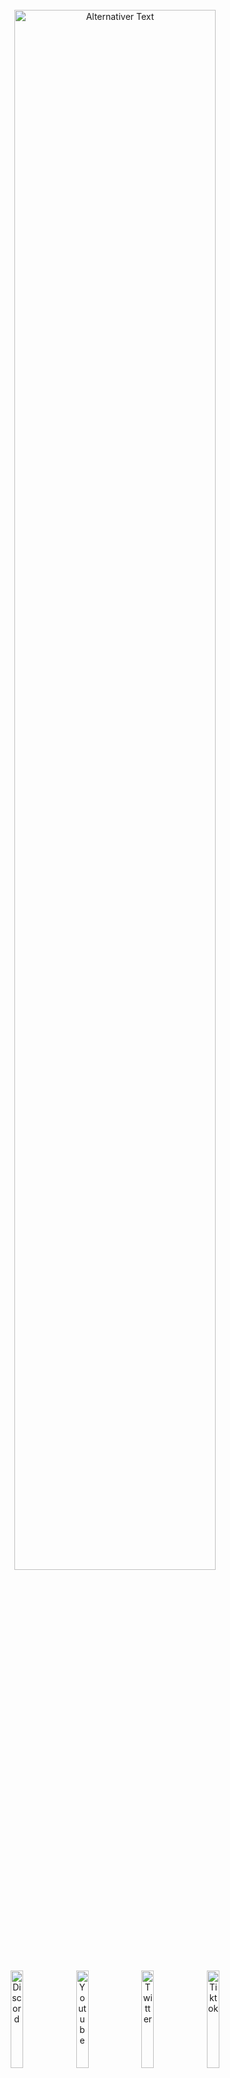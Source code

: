 <br>
<div align="center"> 
<a id="header"><img src="https://chaosaiart.de/nodes/workflows/elements/logo_2.png?v=4" alt="Alternativer Text" width="80%"></a>
</div><br>
<div align="center"> <a href="https://chaosaiart.com/discord"><img src="https://chaosaiart.de/nodes/workflows/elements/c1.png?v=4" alt="Discord" width="20%"></a>
  <a href="https://chaosaiart.com/youtube"><img src="https://chaosaiart.de/nodes/workflows/elements/c2.png?v=4" alt="Youtube" width="20%"></a>
  <a href="https://chaosaiart.com/twitter"><img src="https://chaosaiart.de/nodes/workflows/elements/c3.png?v=4" alt="Twitter" width="20%"></a>
  <a href="https://chaosaiart.com/tiktok"><img src="https://chaosaiart.de/nodes/workflows/elements/c4.png?v=4" alt="Tiktok" width="20%"></a>
 </div> 
<br><br><br>
<a id="Overview"><img src="https://chaosaiart.de/nodes/workflows/elements/overview.png?v=4" alt="Alternativer Text" width="100%"></a>   
<br>
<div align="center"> 
  <a href="#Install"><img src="https://chaosaiart.de/nodes/workflows/elements/d1.png?v=4"  width="25%"></a>
  <a href="#Workflows"><img src="https://chaosaiart.de/nodes/workflows/elements/d2.png?v=4"  width="25%"></a>
  <a href="#Nodes"><img src="https://chaosaiart.de/nodes/workflows/elements/d3.png?v=4"  width="25%"></a>
</div>
<div align="center">
  <a href="#Support"><img src="https://chaosaiart.de/nodes/workflows/elements/d4_2.png?v=4"  width="25%"></a> 
  <a href="#Info"><img src="https://chaosaiart.de/nodes/workflows/elements/d5.png?v=4"  width="25%"></a>
  <a href="https://github.com/chaosaiart/Chaosaiart-Nodes/blob/main/WISH_LIST.md"><img src="https://chaosaiart.de/nodes/workflows/elements/d6.png?v=4"  width="25%"></a>
</div>
<br><br> 
<div align="center">  
    <img src="https://chaosaiart.de/nodes/workflows/elements/overview_h1.png?v=4" alt="Use Case:" width="65%"> <br>
    LowVRAM Animation<br><br><br> 
    <img src="https://chaosaiart.de/nodes/workflows/elements/overview_h3.png?v=4" alt="Examples" width="65%"> <br>
    <img src="https://chaosaiart.de/nodes/workflows/elements/examples_headline_3.png?v=4" alt="txt2img" width="50%"> <br>
    <div align="center"> 
        <img src="https://github.com/chaosaiart/examples/blob/main/Chaosaiart-Nodes/e_img2video_1.gif" width="25%">
        <img src="https://github.com/chaosaiart/examples/blob/main/Chaosaiart-Nodes/e_img2video_2.gif" width="25%">
    </div><br>
    <a href="https://chaosaiart.de/nodes/?json=Animation_img2video">
        <img src="https://chaosaiart.de/nodes/workflows/elements/workflow_dl.png?v=4" width="20%"></a> <br><br><br>
    <img src="https://chaosaiart.de/nodes/workflows/elements/examples_headline_1.png?v=4" alt="txt2img" width="50%"> <br>
    <div align="center">
        <img src="https://github.com/chaosaiart/examples/blob/main/Chaosaiart-Nodes/e1.gif" width="25%">
        <img src="https://github.com/chaosaiart/examples/blob/main/Chaosaiart-Nodes/e2.gif" width="25%">
        <img src="https://github.com/chaosaiart/examples/blob/main/Chaosaiart-Nodes/e3.gif" width="25%">
    </div><br>
    <a href="https://chaosaiart.de/nodes/?json=Animation_txt2video"><img src="https://chaosaiart.de/nodes/workflows/elements/workflow_dl.png?v=4" width="20%"></a> <br><br><br>
    <img src="https://chaosaiart.de/nodes/workflows/elements/examples_headline_2.png?v=4" alt="" width="50%"> <br>
    Work in Progress. 
    <br><br>
    <br>  
    <img src="https://chaosaiart.de/nodes/workflows/elements/overview_h2.png?v=4" alt="Further Use" width="65%"> <br>
    Simplified workflow, VAE inclusion in KSampler<br>
    Workflow automation, e.g., changing checkpoints<br>
    Logical process for testing elements like Controlnet<br>
    Rethinking workflows with switches<br><br><br> 
    <img src="https://chaosaiart.de/nodes/workflows/elements/overview_h4.png?v=4>" alt="Importen" width="65%"> <br>
    This node is based on frame-to-frame generation (img after img).<br>
    This means it is VRAM efficient and suitable for GPUs with low VRAM.<br><br>
    Additional: Chaosaiart-Node is in the early phase, <br>more nodes will be added + Bug fixes + changes.<br><br><br>
</div>
<br>
<a id="Install" name="Install">
<img src="https://chaosaiart.de/nodes/workflows/elements/Install.png?v=4" alt="Install" width="100%"> 
</a>
 
<br>
<div align="center"> 
  <a href="#Install_full"><img src="https://chaosaiart.de/nodes/workflows/elements/h1_2.png?v=4" alt="Manuel" width="25%"></a> 
  <a href="#Install_manager"><img src="https://chaosaiart.de/nodes/workflows/elements/h3.png?v=4" alt="ComfyUI Manager" width="25%"></a>
  <!--a href="#Install_git"><img src="https://chaosaiart.de/nodes/workflows/elements/h2.png?v=4" alt="Git" width="25%"></a-->
</div>
     
<br>
 
<a id="Install_full"> 
<img src="https://chaosaiart.de/nodes/workflows/elements/i1_2.png?v=4" width="100%"> 
</a>
<br>
<dl>
  <dd>
    <dl>
      <dd>  
      1. Install <a href="https://github.com/comfyanonymous/ComfyUI?tab=readme-ov-file#installing">ComfyUI</a><br>
      2. Download <a href="https://github.com/chaosaiart/Chaosaiart-Nodes/archive/refs/heads/main.zip">Chaosaiart-Nodes</a><br>
      3. Unzip Chaosaiart-Nodes with <a href="https://7-zip.org/">7zip</a><br>
      4. Grab the Unzipped "Chaosaiart-Nodes" folder<br>
      5. go into ComfyUI Folder, then "../comfyUI/custom_nodes/" place it in.<br> 
      <img src="https://chaosaiart.de/nodes/workflows/elements/not_do.png?v=4" alt="" width="40%"><br><br>
      6. Windows:
      <br>
      <dl><dd><dl><dd>Use the Install_windows file in the "Chaosaiart-Nodes" folder<br>
      </dd></dl>      
      Linux:  

    pip install opencv-python & pip install tqdm
If you are using a virtual environment (venv), make sure it is activated before installation. 
</dd></dl>
<br> 
<!--7. get a good checkpoint, like <a href="https://civitai.com/models/9409?modelVersionId=30163">Anything5</a> ( Folder: ../ComfyUI/models/checkpoints )    
</dl-->
<div align="center"> 
Open ComfyUI, Load or Drag & Drop one of the <a href="#workflow_overview">workflows</a>.    
</div>     
<br>
<br>
</dl>  
</dd>
</dl>
</dd>
</dl>  

<a id="Install_manager">
<img src="https://chaosaiart.de/nodes/workflows/elements/i3.png?v=4" alt="" width="100%">
</a>
<br>
<dl>
  <dd>
    <dl>
      <dd>   
      1. Install <a href="https://github.com/comfyanonymous/ComfyUI?tab=readme-ov-file#installing">ComfyUI</a><br>
      2. Install <a href="https://github.com/ltdrdata/ComfyUI-Manager">ComfyUI Manager</a><br>
      3. Open Manager, Use "Install via Git URL".<br>
      4. Command:
      
    https://github.com/chaosaiart/Chaosaiart-Nodes
<!--x>    
5. get a good checkpoint, like <a href="https://civitai.com/models/9409?modelVersionId=30163">Anything5</a> ( Folder: ../ComfyUI/models/checkpoints )</x>
<br--><br>
<div align="center"> 
Open ComfyUI, Load or Drag & Drop one of the <a href="#workflow_overview">workflows</a>.    
</div>      
<br>
<br>
</dl></dd></dl>  


<!--a id="Install_git">
<img src="https://chaosaiart.de/nodes/workflows/elements/i2.png?v=4" alt="Install" width="100%">
</a>
<br>
<dl>
  <dd>
    <dl>
      <dd> 
        1. Install <a href="https://github.com/comfyanonymous/ComfyUI?tab=readme-ov-file#installing">ComfyUI</a><br>
        2. Install <a href="https://git-scm.com/downloads">git</a><br>
        3. Open the ComfyUI folder, then "../ComfyUI/custom_nodes"<br>
        <br>
    <dl>
      <dd> 
        Windows:
        <dl><dd>   
          4. Use the folder path, type CMD<br>
          5. Use the command in CMD:<br>

    git clone https://github.com/chaosaiart/Chaosaiart-Nodes
<x>6. Use the Install_windows file in the "Chaosaiart-Nodes" folder<br> 
7. get a good checkpoint, like <a href="https://civitai.com/models/9409?modelVersionId=30163">Anything5</a> ( Folder: ../ComfyUI/models/checkpoints )</x><br> 
<div align="center"> 
Open ComfyUI, Load or Drag & Drop one of the <a href="#workflow_overview">workflows</a>.<br> 
</div>      
        <br>
        </dd>
        Linux:
        <dl><dd> 
        4. use:
    
    git clone https://github.com/chaosaiart/Chaosaiart-Nodes 
<br>
5. use: 

    pip install opencv-python & pip install tqdm
If you are using a virtual environment (venv), make sure it is activated before installation.
<x> <br><br>
6. get a good checkpoint, like <a href="https://civitai.com/models/9409?modelVersionId=30163">Anything5</a> ( Folder: ../ComfyUI/models/checkpoints )</x><br> 
<br><br>
<div align="center"> 
Open ComfyUI, Load or Drag & Drop one of the <a href="#workflow_overview">workflows</a>.    
</div>      
</dd></dl></dd></dl></dd></dl></dd></dl>     
<br>
<br-->

 
   
<a id="Workflows" name="Workflows">
<img src="https://chaosaiart.de/nodes/workflows/elements/workflows.png?v=4" alt="Workflows" width="100%">
</a> 

<div align="center">  
  <a href="#Workflow_basic"><img src="https://chaosaiart.de/nodes/workflows/elements/wi_1.png?v=4" alt="Install" width="25%"></a> 
  <a href="#Workflow_animation"><img src="https://chaosaiart.de/nodes/workflows/elements/wi_2_2.png?v=4" alt="Install" width="25%"></a> 
  <a href="#Workflow_expert"><img src="https://chaosaiart.de/nodes/workflows/elements/wi_3.png?v=4" alt="Install" width="25%"></a>  
</div> <br><br><br>
<a id="Workflow_basic">
  <img src="https://chaosaiart.de/nodes/workflows/elements/w1.png?v=4" alt="Workflows" width="100%">
</a>
<div>
<dl>
  <dd>
    <dl>
      <dd>
      <a id="workflow_overview"></a>
      <div align="center">  
        <a href="#workflow_3"><img src="https://chaosaiart.de/nodes/workflows/elements/wi_b_3.png?v=4" width="30%"></a>
        <a href="#workflow_4"><img src="https://chaosaiart.de/nodes/workflows/elements/wi_b_4.png?v=4" width="30%"></a>
        <a href="#workflow_5"><img src="https://chaosaiart.de/nodes/workflows/elements/wi_b_5.png?v=4" width="30%"></a>
      </div>
      <div align="center">  
        <a href="#workflow_2"><img src="https://chaosaiart.de/nodes/workflows/elements/wi_b_2.png?v=4" width="30%"></a>
        <a href="#workflow_9"><img src="https://chaosaiart.de/nodes/workflows/elements/wi_b_9.png?v=4" width="30%"></a>
        <a href="#workflow_8"><img src="https://chaosaiart.de/nodes/workflows/elements/wi_b_8.png?v=4" width="30%"></a>
      </div>
      <div align="center">  
        <a href="#workflow_1"><img src="https://chaosaiart.de/nodes/workflows/elements/wi_b_1.png?v=4" width="30%"></a>
        <a href="#workflow_6"><img src="https://chaosaiart.de/nodes/workflows/elements/wi_b_6.png?v=4" width="30%"></a>
        <a href="#workflow_7"><img src="https://chaosaiart.de/nodes/workflows/elements/wi_b_7.png?v=4" width="30%"></a> 
      </div>
      <div align="center">  
        <a href="#workflow_10"><img src="https://chaosaiart.de/nodes/workflows/elements/wi_b_10.png?v=4" width="30%"></a>
        <a href="#workflow_11"><img src="https://chaosaiart.de/nodes/workflows/elements/wi_b_11.png?v=4" width="30%"></a> 
        <a href="#workflow_12"><img src="https://chaosaiart.de/nodes/workflows/elements/wi_b_12.png?v=4" width="30%"></a> 
      </div>
      <div align="center">  
        <a href="#workflow_14"><img src="https://chaosaiart.de/nodes/workflows/elements/wi_b_14.png?v=4" width="30%"></a> 
        <a href="#workflow_15"><img src="https://chaosaiart.de/nodes/workflows/elements/wi_b_15.png?v=4" width="30%"></a> 
        <a href="#workflow_16"><img src="https://chaosaiart.de/nodes/workflows/elements/wi_b_15.png?v=4" width="30%"></a> 
      </div>
      <!-- Checkpoint Changer --->
      <a id="workflow_3"></a><br><br>
      <img src="https://chaosaiart.de/nodes/workflows/elements/wi_b_3.png?v=4" width="30%"><br> 
      <dl><dd>
      Change Checkpoint, you can specify when.<br>
      1x Frame = 1x generated Img / Batch<br>
      <img src="https://chaosaiart.de/nodes/workflows/img/Basic_Checkpoint_changing.jpg?v=4" width="100%"><br>
      <div align="center"><a href="https://chaosaiart.de/nodes/?json=Basic_Checkpoint_changing">
        <img src="https://chaosaiart.de/nodes/workflows/elements/workflow_dl.png?v=4" width="20%">
      </a> 
      </div>
      <!-- Prompt Changer --->
      <a id="workflow_4"></a><br><br>
      </dl>
      <img src="https://chaosaiart.de/nodes/workflows/elements/wi_b_4.png?v=4" width="30%"><br> 
      <dl><dd>
      Change Prompt, you can specify when.<br>
      1x Frame = 1x generated Img / Batch<br>
      <img src="https://chaosaiart.de/nodes/workflows/img/Basic_Prompt_changing.jpg?v=4" width="100%"><br>
      <div align="center"><a href="https://chaosaiart.de/nodes/?json=Basic_Prompt_changing"><img src="https://chaosaiart.de/nodes/workflows/elements/workflow_dl.png?v=4" width="20%"></a> 
      </div>
      <!-- Checkpoint & Prompt Changer -->
      <a id="workflow_5"></a>
      <br><br>
      </dl> 
      <img src="https://chaosaiart.de/nodes/workflows/elements/wi_b_5.png?v=4" width="30%"><br> 
      <dl><dd>
      Change Checkpoint & Prompt, you can specify when.<br>
      1x Frame = 1x generated Img / Batch<br>
      <img src="https://chaosaiart.de/nodes/workflows/img/Basic_Checkpoint_Prompt_changing.jpg?v=4" width="100%"><br>
      <div align="center"><a href="https://chaosaiart.de/nodes/?json=Basic_Checkpoint_Prompt_changing"><img src="https://chaosaiart.de/nodes/workflows/elements/workflow_dl.png?v=4" width="20%"></a> 
      </div>
      <!-- Batch Loader -->
      <a id="workflow_2"></a>
      <br><br>
      </dl>
      <img src="https://chaosaiart.de/nodes/workflows/elements/wi_b_2.png?v=4" width="30%"><br> 
      <dl><dd>
      Basic img2img Batch Loader<br>
      Select folder, Each generation uses the next image.<br>
      You also can Repeat Img.<br>
      <img src="https://chaosaiart.de/nodes/workflows/img/Basic_Image_Batch_img2img.jpg?v=4" width="100%"><br>
      <div align="center"><a href="https://chaosaiart.de/nodes/?json=Basic_Image_Batch_img2img"><img src="https://chaosaiart.de/nodes/workflows/elements/workflow_dl.png?v=4" width="20%"></a> 
      </div>
      <br>
      Basic Controlnet Batch Loader<br>
      Select folder, Each generation uses the next image.<br>
      You also can Repeat Img.<br>
      <img src="https://chaosaiart.de/nodes/workflows/img/Basic_Image_Batch_controlnet.jpg?v=4" width="100%"><br>
      <div align="center"><a href="https://chaosaiart.de/nodes/?json=Basic_Image_Batch_controlnet"><img src="https://chaosaiart.de/nodes/workflows/elements/workflow_dl.png?v=4" width="20%"></a> 
      </div>
      <!-- Video2img-->
      <a id="workflow_9"></a>
      <br><br>
      </dl> 
      <img src="https://chaosaiart.de/nodes/workflows/elements/wi_b_9.png?v=4" width="30%"><br> 
      <dl><dd>
      Splitt Video in to Frames / img 
      <img src="https://chaosaiart.de/nodes/workflows/img/Basic_video2img.jpg?v=4" width="100%"><br>  
      <div align="center"><a href="https://chaosaiart.de/nodes/?json=Basic_video2img"><img src="https://chaosaiart.de/nodes/workflows/elements/workflow_dl.png?v=4" width="20%"></a> 
      </div>
      <!-- img2video -->
      <a id="workflow_8"></a>
      <br><br>
      </dl>
      <img src="https://chaosaiart.de/nodes/workflows/elements/wi_b_8.png?v=4" width="30%"><br> 
      <dl><dd>
      Stitching Image to Video
      <img src="https://chaosaiart.de/nodes/workflows/img/Basic_img2video.jpg?v=4" width="100%"><br>  
      <div align="center"><a href="https://chaosaiart.de/nodes/?json=Basic_img2video"><img src="https://chaosaiart.de/nodes/workflows/elements/workflow_dl.png?v=4" width="20%"></a> 
      </div><br><br> 
      Stitching Image to Gif 
      <img src="https://chaosaiart.de/nodes/workflows/img/Basic_img2gif.jpg?v=4" width="100%"><br>  
      <div align="center"><a href="https://chaosaiart.de/nodes/?json=Basic_img2gif"><img src="https://chaosaiart.de/nodes/workflows/elements/workflow_dl.png?v=4" width="20%"></a> 
      </div>
      <!-- Cache Reloader -->
      <a id="workflow_1"></a>
      <br><br>  
      </dl>
      <img src="https://chaosaiart.de/nodes/workflows/elements/wi_b_1.png?v=4" width="30%"><br> 
      <dl><dd>
      First Step for Animation<br>
      Cache a Img for the next generate, in this Case Img2img. 
      My <a href="#wi_b_4">Promptchanger workflow</a> has been implemented. Prompt Changer<br> 
      <img src="https://chaosaiart.de/nodes/workflows/img/Basic_img2img_cache_animation.jpg?v=4" width="100%"><br>  
      <div align="center"><a href="https://chaosaiart.de/nodes/?json=Basic_img2img_cache_animation"><img src="https://chaosaiart.de/nodes/workflows/elements/workflow_dl.png?v=4" width="20%"></a> 
      </div>
      <!-- Controlnet Changer -->
      <a id="workflow_6"></a>
      <br><br>
      </dl>
      <img src="https://chaosaiart.de/nodes/workflows/elements/wi_b_6.png?v=4" width="30%"><br> 
      <dl><dd>
      Change Controlnet Settings by Counting.<br>
      1x Frame = 1x generated Img / Batch = Step<br>
      You will need <a href="https://civitai.com/models/38784?modelVersionId=44716">Canny Model<a>
      <img src="https://chaosaiart.de/nodes/workflows/img/Basic_controlnet_start_end_steps_changing.jpg?v=4" width="100%"><br>
      <div align="center"><a href="https://chaosaiart.de/nodes/?json=Basic_controlnet_start_end_steps_changing"><img src="https://chaosaiart.de/nodes/workflows/elements/workflow_dl.png?v=4" width="20%"></a> 
      </div>
      <!-- Save Prompt -->
      <a id="workflow_7"></a>
      <br><br>
      </dl>
      <img src="https://chaosaiart.de/nodes/workflows/elements/wi_b_7.png?v=4" width="30%"><br> 
      <dl><dd>
      Save and Load your Prompt + Simple Workflow.<br>
      For Loading & Saving Text you need to Install this <a href="https://github.com/pythongosssss/ComfyUI-Custom-Scripts?tab=readme-ov-file#installation">Custom Node</a>
      <img src="https://chaosaiart.de/nodes/workflows/img/Basic_save_load_Prompts.jpg?v=4" width="100%"><br>
      <div align="center"><a href="https://chaosaiart.de/nodes/?json=Basic_save_load_Prompts"><img src="https://chaosaiart.de/nodes/workflows/elements/workflow_dl.png?v=4" width="20%"></a> 
      </div>
      <!-- Switch -->
      <a id="workflow_10"></a>
      <br><br>
      </dl>
      <img src="https://chaosaiart.de/nodes/workflows/elements/wi_b_10.png?v=4" width="30%"><br> 
      <dl><dd>
      Using Any-Switch to control any input at any time.
      <img src="https://chaosaiart.de/nodes/workflows/img/Basic_Any_Switch_Count.jpg?v=4" width="100%"><br>
      <div align="center"><a href="https://chaosaiart.de/nodes/?json=Basic_Any_Switch_Count"><img src="https://chaosaiart.de/nodes/workflows/elements/workflow_dl.png?v=4" width="20%"></a> 
      </div>
      <!-- Array -->
      <a id="workflow_11"></a>
      <br><br>
      </dl>
      <img src="https://chaosaiart.de/nodes/workflows/elements/wi_b_11.png?v=4" width="30%"><br> 
      <dl><dd>
      Utilize arrays to enhance the organization of your workspace, or swiftly switch between processes to test things.
      <img src="https://chaosaiart.de/nodes/workflows/img/Basic_using_Array.jpg?v=4" width="100%"><br>
      <div align="center"><a href="https://chaosaiart.de/nodes/?json=Basic_using_Array"><img src="https://chaosaiart.de/nodes/workflows/elements/workflow_dl.png?v=4" width="20%"></a> 
      </div>
      <!-- Lora -->
      <a id="workflow_12"></a>
      <br><br>
      </dl>
      <img src="https://chaosaiart.de/nodes/workflows/elements/wi_b_12.png?v=4" width="30%"><br> 
      <dl><dd>
      Lora Input
      <img src="https://chaosaiart.de/nodes/workflows/img/Basic_Lora.jpg?v=4" width="100%"><br>
      <div align="center"><a href="https://chaosaiart.de/nodes/?json=Basic_Lora"><img src="https://chaosaiart.de/nodes/workflows/elements/workflow_dl.png?v=4" width="20%"></a> 
      </div>
      <!-- Random Prompt Filed -->
      <a id="workflow_14"></a>
      <br><br>
      </dl>
      <img src="https://chaosaiart.de/nodes/workflows/elements/wi_b_14.png?v=4" width="30%"><br> 
      <dl><dd>
      usable in all 🔶Chaosaiart prompt fields. 
      <img src="https://chaosaiart.de/nodes/workflows/img/Basic_random_prompt_part.jpg?v=4" width="100%"><br>
      <div align="center"> 
      </div> 
      </dl>
      <!-- Random Prompt Filed -->
      <a id="workflow_15"></a>
      <br><br>
      </dl>
      <dl><dd>
      <img src="https://chaosaiart.de/nodes/workflows/elements/wi_b_15.png?v=4" width="30%"><br> 
      <dl><dd>
      Change Contrast, Color, Brightness, Red, Green, Blue.
      <img src="https://chaosaiart.de/nodes/workflows/img/Basic_color_change.jpg?v=4" width="100%"><br>
      <div align="center"> 
      <div align="center"><a href="https://chaosaiart.de/nodes/?json=Basic_color_change"><img src="https://chaosaiart.de/nodes/workflows/elements/workflow_dl.png?v=4" width="20%"></a> 
      </div> 
      </dl>
      <!-- Number Count -->
      <a id="workflow_16"></a>
      <br><br>
      </dl>
      <dl><dd>
      <img src="https://chaosaiart.de/nodes/workflows/elements/wi_b_16.png?v=4" width="30%"><br> 
      <dl><dd>
      Change Contrast, Color, Brightness, Red, Green, Blue.
      <img src="https://chaosaiart.de/nodes/workflows/img/Basic_Number_Counter.jpg?v=4" width="100%"><br>
      <div align="center"> 
      <div align="center"><a href="https://chaosaiart.de/nodes/?json=Basic_Number_Counter"><img src="https://chaosaiart.de/nodes/workflows/elements/workflow_dl.png?v=4" width="20%"></a> 
      </div> 
      </dl>
      <br><br>
      <br><br><br>
        
</dd></dl></dd></dl>  
<a id="Workflow_animation">
  <img src="https://chaosaiart.de/nodes/workflows/elements/w2_2.png?v=4" alt="Workflows" width="100%">
</a>
<div>
<dl>
  <dd>
    <dl>
      <dd>
      <div align="center">  
        <a href="#workflow_Animation_1"><img src="https://chaosaiart.de/nodes/workflows/elements/wi_a_3.png?v=4" width="30%"></a> 
        <a href="#workflow_Animation_2"><img src="https://chaosaiart.de/nodes/workflows/elements/wi_a_4.png?v=4" width="30%"></a> 
      </div> 
      <a id="workflow_Animation_1"></a>
      <br><br>
        <img src="https://chaosaiart.de/nodes/workflows/elements/wi_a_3.png?v=4" width="30%">
      <dl><dd>
      Animation:<br> 
        This workflow has integrated the cache of the <a href="#workflow_1">Cache Workflow</a> in KSampler. <br>
        Additionally, KSampler has been modified to yield better results for animations.<br> 
        For example, the method "Fixed 0.5" has been optimized for checkpoint sd1.5.<br>
        Afterwards, you must stitch the images into a video using <a href="#workflow_8">img2video Basic Workflow</a> 
      <img src="https://chaosaiart.de/nodes/workflows/img/Animation_txt2video.jpg?v=4" width="100%"> 
      </dl> 
      <div align="center"><a href="https://chaosaiart.de/nodes/?json=Animation_txt2video"><img src="https://chaosaiart.de/nodes/workflows/elements/workflow_dl.png?v=4" width="20%"></a> 
      </div>
      <a id="workflow_Animation_2"></a>
      <br><br>
      <img src="https://chaosaiart.de/nodes/workflows/elements/wi_a_4.png?v=4" width="30%">
      <dl><dd>
      Same workflow as <a href="#workflow_Animation_1">txt2video</a>, but with image input.
      <img src="https://chaosaiart.de/nodes/workflows/img/Animation_img2video.jpg?v=4" width="100%">
      <div align="center"><a href="https://chaosaiart.de/nodes/?json=Animation_img2video"><img src="https://chaosaiart.de/nodes/workflows/elements/workflow_dl.png?v=4" width="20%"></a> 
      </div>
      </dl> 
       <br><br><br><br><br>
      </dl>  
</dd></dl></dd></dl> 

<a id="Workflow_expert">
  <img src="https://chaosaiart.de/nodes/workflows/elements/w3.png?v=4" alt="Workflows" width="100%">
</a>
<div>
<dl>
  <dd>
    <dl>
      <dd>
      <div align="center">  
        <a href="#workflow_Expert_1"><img src="https://chaosaiart.de/nodes/workflows/elements/experte_1.png?v=4" width="30%"></a>  
      </div>
      <a id="workflow_Expert_1"></a>
      <br><br>
        <img src="https://chaosaiart.de/nodes/workflows/elements/experte_1.png?v=4" width="30%">
      <dl><dd>
       In this workflow, the 🔶 Ksampler <a href="#workflow_Animation_1">txt</a> & <a href="#workflow_Animation_2">img2video</a> v1 has been dissected into its individual components.<br> This allows you to see what it consists of and enables you to adjust the values yourselves.
      <img src="https://chaosaiart.de/nodes/workflows/img/expert_txt2video_img2video.jpg?v=4" width="100%"> 
      </dl> 
      <div align="center"><a href="https://chaosaiart.de/nodes/?json=expert_txt2video_img2video"><img src="https://chaosaiart.de/nodes/workflows/elements/workflow_dl.png?v=4" width="20%"></a> 
      </div><br><br>  
</dd></dl></dd></dl> 
</div>
<a id="Nodes" name="Nodes">
<img src="https://chaosaiart.de/nodes/workflows/elements/nodes.png?v=4" alt="Nodes" width="100%">
</a> 
<!-- Headline Nodes -->
<!--div align="center">
<a href="#nodes_1"><img src="https://chaosaiart.de/nodes/workflows/elements/ni_1.png?v=4" alt="" width="30%"></a>
<a href="#nodes_2"><img src="https://chaosaiart.de/nodes/workflows/elements/ni_2.png?v=4" alt="" width="30%"></a>
<a href="#nodes_3"><img src="https://chaosaiart.de/nodes/workflows/elements/ni_3.png?v=4" alt="" width="30%"></a>
</div>
<div align="center">
<a href="#nodes_4"><img src="https://chaosaiart.de/nodes/workflows/elements/ni_4.png?v=4" alt="" width="30%"></a>
<a href="#nodes_6"><img src="https://chaosaiart.de/nodes/workflows/elements/ni_6.png?v=4" alt="" width="30%"></a>
<a href="#nodes_7"><img src="https://chaosaiart.de/nodes/workflows/elements/ni_7.png?v=4" alt="" width="30%"></a>
</div>
<div align="center">
<a href="#nodes_10"><img src="https://chaosaiart.de/nodes/workflows/elements/ni_10.png?v=4" alt="" width="30%"></a> 
<a href="#nodes_9"><img src="https://chaosaiart.de/nodes/workflows/elements/ni_9.png?v=4" alt="" width="30%"></a>
<a href="#nodes_5"><img src="https://chaosaiart.de/nodes/workflows/elements/ni_5.png?v=4" alt="" width="30%"></a>
</div>
<div align="center">
<a href="#nodes_8"><img src="https://chaosaiart.de/nodes/workflows/elements/ni_8.png?v=4" alt="" width="30%"></a>
</div>
<br><br><br-->
<!--div align="center"-->
<div>
  <!-- Image -->  
  <details>
  <summary>🔶 Image</summary> 
  <a id="nodes_1"><img src="https://chaosaiart.de/nodes/workflows/elements/ni_1.png?v=4" alt="" width="30%"></a><br> 
  <img src="https://chaosaiart.de/nodes/workflows/nodes/image_1.jpg?v=4" alt="Nodes" width="50%">
  <img src="https://chaosaiart.de/nodes/workflows/nodes/image_2.jpg?v=4" alt="Nodes" width="50%"><br><br>
  </details> 
  <details>
  <summary>🔶 Ksampler</summary> 
  <!-- Ksampler -->
  <a id="nodes_2"><img src="https://chaosaiart.de/nodes/workflows/elements/ni_2.png?v=4" alt="" width="30%"></a><br> 
  <img src="https://chaosaiart.de/nodes/workflows/nodes/Ksampler_1.jpg?v=4" alt="Nodes" width="50%">
  <img src="https://chaosaiart.de/nodes/workflows/nodes/Ksampler_3.jpg?v=4" alt="Nodes" width="50%">
  <img src="https://chaosaiart.de/nodes/workflows/nodes/Ksampler_2.jpg?v=4" alt="Nodes" width="50%">
  <img src="https://chaosaiart.de/nodes/workflows/nodes/One_Node.jpg?v=4" alt="Nodes" width="50%"><br><br>
  </details> 
  <details>
  <summary>🔶 Cache</summary> 
  <!-- cache -->
  <a id="nodes_3"><img src="https://chaosaiart.de/nodes/workflows/elements/ni_3.png?v=4" alt="" width="30%"></a><br> 
  <img src="https://chaosaiart.de/nodes/workflows/nodes/cache_1.jpg?v=4" alt="Nodes" width="50%">
  <img src="https://chaosaiart.de/nodes/workflows/nodes/cache_2.jpg?v=4" alt="Nodes" width="50%">
  <img src="https://chaosaiart.de/nodes/workflows/nodes/cache_3.jpg?v=4" alt="Nodes" width="50%"><br><br>
  </details> 
  <details>
  <summary>🔶 Logic</summary> 
  <!-- Logic --> 
  <a id="nodes_4"><img src="https://chaosaiart.de/nodes/workflows/elements/ni_4.png?v=4" alt="" width="30%"></a><br> 
  <img src="https://chaosaiart.de/nodes/workflows/nodes/logic.jpg?v=4" alt="Nodes" width="50%"><br><br>
  </details> 
  <details>
  <summary>🔶 Prompt</summary> 
  <!-- Prompt --> 
  <a id="nodes_6"><img src="https://chaosaiart.de/nodes/workflows/elements/ni_6.png?v=4" alt="" width="30%"></a><br> 
  <img src="https://chaosaiart.de/nodes/workflows/nodes/prompt_1.jpg?v=4" alt="Nodes" width="50%">
  <img src="https://chaosaiart.de/nodes/workflows/nodes/prompt_2.jpg?v=4" alt="Nodes" width="50%"><br><br>
  </details> 
  <details>
  <summary>🔶 Checkpoint</summary>
  <!-- checkpoint --> 
  <a id="nodes_7"><img src="https://chaosaiart.de/nodes/workflows/elements/ni_7.png?v=4" alt="" width="30%"></a><br> 
  <img src="https://chaosaiart.de/nodes/workflows/nodes/checkpoint_1.jpg?v=4" alt="Nodes" width="50%">
  <img src="https://chaosaiart.de/nodes/workflows/nodes/checkpoint_2.jpg?v=4" alt="Nodes" width="50%">
  <img src="https://chaosaiart.de/nodes/workflows/nodes/checkpoint_3.jpg?v=4" alt="Nodes" width="50%"><br><br>
  </details> 
  <details>
  <summary>🔶 Lora</summary>
  <!-- Lora --> 
  <a id="nodes_10"><img src="https://chaosaiart.de/nodes/workflows/elements/ni_10.png?v=4" alt="" width="30%"></a><br> 
  <img src="https://chaosaiart.de/nodes/workflows/nodes/lora.jpg?v=4" alt="Nodes" width="50%"><br><br>
  </details> 
  <details>
  <summary>🔶 Controlnet</summary>
  <!-- Controlnet --> 
  <a id="nodes_9"><img src="https://chaosaiart.de/nodes/workflows/elements/ni_9.png?v=4" alt="" width="30%"></a><br> 
  <img src="https://chaosaiart.de/nodes/workflows/nodes/controlnet.jpg?v=4" alt="Nodes" width="50%"><br><br>
  </details> 
  <details>
  <summary>🔶 Special</summary>
  <!-- special --> 
  <a id="nodes_5"><img src="https://chaosaiart.de/nodes/workflows/elements/ni_5.png?v=4" alt="" width="30%"></a><br> 
  <img src="https://chaosaiart.de/nodes/workflows/nodes/onlymy.jpg?v=4" alt="Nodes" width="50%"><br><br>
  </details>
  <details>
  <summary>🔶 Switch</summary>
  <!-- Switch --> 
  <a id="nodes_8"><img src="https://chaosaiart.de/nodes/workflows/elements/ni_8.png?v=4" alt="" width="30%"></a><br> 
  <img src="https://chaosaiart.de/nodes/workflows/nodes/switch_1.jpg?v=4" alt="Nodes" width="50%">
  <img src="https://chaosaiart.de/nodes/workflows/nodes/switch_2.jpg?v=4" alt="Nodes" width="50%"><br><br></details>
</div> 
<!-- --->
<!-- --->
<!-- --->
<br><br>
<a id="Support" name="Support">
<img src="https://chaosaiart.de/nodes/workflows/elements/supportme.png?v=4" alt="Nodes" width="100%">
</a>
<dl><dd>
<!-- buy me a coffee -->
<a href="https://chaosaiart.de/donate?use=buymeacoffee"><img src="https://chaosaiart.de/nodes/workflows/elements/mo_1.png?v=4" width="30%"></a>
<dl><dd>
<a href="https://chaosaiart.de/donate?use=buymeacoffee">Open Buymeacoffee</a><br><br>
</dd>
<!-- Paypal -->
<a href="https://chaosaiart.de/donate?use=paypal"><img src="https://chaosaiart.de/nodes/workflows/elements/mo_2.png?v=4" width="30%"></a>
<dl><dd>
<a href="https://chaosaiart.de/donate?use=paypal">Open Paypal</a><br><br>
</dd>
<!-- Patreon -->
<a href="https://chaosaiart.de/donate?use=patreon"><img src="https://chaosaiart.de/nodes/workflows/elements/mo_3.png?v=4" width="30%"></a>
<dl><dd>
<a href="https://chaosaiart.de/donate?use=patreon">
Open Patreon</a><br><br>
</dd>
</dl></dd>
<br><br>
<!-- --->
<!-- --->
<!-- --->
<a id="Info" name="Info">
<img src="https://chaosaiart.de/nodes/workflows/elements/info.png?v=4" alt="Nodes" width="100%">
</a>
<a id="Credits"><img src="https://chaosaiart.de/nodes/workflows/elements/zi_1.png?v=4" width="30%"></a>
<dl><dd>
Credits to pythongosssss for their <a href="https://github.com/pythongosssss/ComfyUI-Custom-Scripts?tab=readme-ov-file#installation">custom node</a> without it, my info display would have been more challenging.
</dd>
<br><br>
<a id="web"><img src="https://chaosaiart.de/nodes/workflows/elements/zi_3.png?v=4" width="30%"></a>
<dl><dd>
<a href="https://chaosaiart.de">https://chaosaiart.de</a> &
<a href="https://chaosaiart.com">https://chaosaiart.com</a>
</dd>
<br><br> 
</dd>